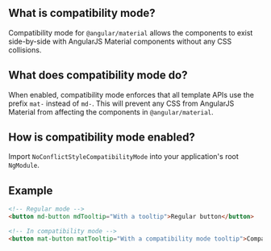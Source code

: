 ## What is compatibility mode?
Compatibility mode for `@angular/material` allows the components to exist side-by-side with
AngularJS Material components without any CSS collisions.

## What does compatibility mode do?
When enabled, compatibility mode enforces that all template APIs use the prefix `mat-` instead of
`md-`. This will prevent any CSS from AngularJS Material from affecting the components in
`@angular/material`.

## How is compatibility mode enabled?
Import `NoConflictStyleCompatibilityMode` into your application's root `NgModule`.


## Example

```html
<!-- Regular mode -->
<button md-button mdTooltip="With a tooltip">Regular button</button>

<!-- In compatibility mode -->
<button mat-button matTooltip="With a compatibility mode tooltip">Compatibility Mode button</button>
```
